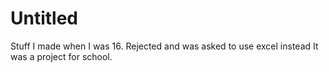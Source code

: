 # Untitled
Stuff I made when I was 16. Rejected and was asked to use excel instead
It was a project for school. 

